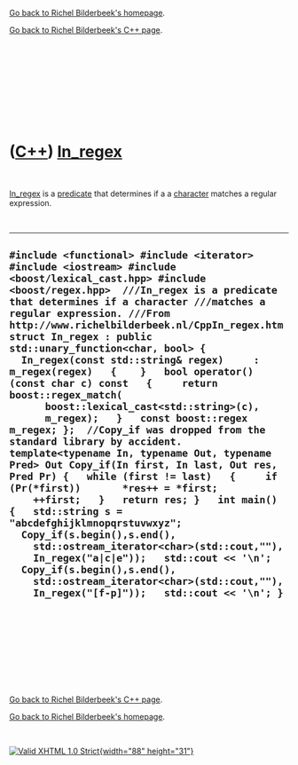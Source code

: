 [Go back to Richel Bilderbeek's homepage](index.htm).

[Go back to Richel Bilderbeek's C++ page](Cpp.htm).

 

 

 

 

 

([C++](Cpp.htm)) [In\_regex](CppIn_regex.htm)
=============================================

 

[In\_regex](CppIn_regex.htm) is a [predicate](CppPredicate.htm) that
determines if a a [character](CppChar.htm) matches a regular expression.

 

  -------------------------------------------------------------------------------------------------------------------------------------------------------------------------------------------------------------------------------------------------------------------------------------------------------------------------------------------------------------------------------------------------------------------------------------------------------------------------------------------------------------------------------------------------------------------------------------------------------------------------------------------------------------------------------------------------------------------------------------------------------------------------------------------------------------------------------------------------------------------------------------------------------------------------------------------------------------------------------------------------------------------------------------------------------------------------------------------------------------------------------------------------------------------------------------------
  ` #include <functional> #include <iterator> #include <iostream> #include <boost/lexical_cast.hpp> #include <boost/regex.hpp>  ///In_regex is a predicate that determines if a character ///matches a regular expression. ///From http://www.richelbilderbeek.nl/CppIn_regex.htm struct In_regex : public std::unary_function<char, bool> {   In_regex(const std::string& regex)     : m_regex(regex)   {    }   bool operator()(const char c) const   {     return boost::regex_match(       boost::lexical_cast<std::string>(c),       m_regex);   }   const boost::regex m_regex; };  //Copy_if was dropped from the standard library by accident. template<typename In, typename Out, typename Pred> Out Copy_if(In first, In last, Out res, Pred Pr) {   while (first != last)   {     if (Pr(*first))       *res++ = *first;     ++first;   }   return res; }   int main() {   std::string s = "abcdefghijklmnopqrstuvwxyz";    Copy_if(s.begin(),s.end(),     std::ostream_iterator<char>(std::cout,""),     In_regex("a|c|e"));   std::cout << '\n';    Copy_if(s.begin(),s.end(),     std::ostream_iterator<char>(std::cout,""),     In_regex("[f-p]"));   std::cout << '\n'; } `
  -------------------------------------------------------------------------------------------------------------------------------------------------------------------------------------------------------------------------------------------------------------------------------------------------------------------------------------------------------------------------------------------------------------------------------------------------------------------------------------------------------------------------------------------------------------------------------------------------------------------------------------------------------------------------------------------------------------------------------------------------------------------------------------------------------------------------------------------------------------------------------------------------------------------------------------------------------------------------------------------------------------------------------------------------------------------------------------------------------------------------------------------------------------------------------------------

 

 

 

 

 

[Go back to Richel Bilderbeek's C++ page](Cpp.htm).

[Go back to Richel Bilderbeek's homepage](index.htm).

 

[![Valid XHTML 1.0 Strict](valid-xhtml10.png){width="88"
height="31"}](http://validator.w3.org/check?uri=referer)
